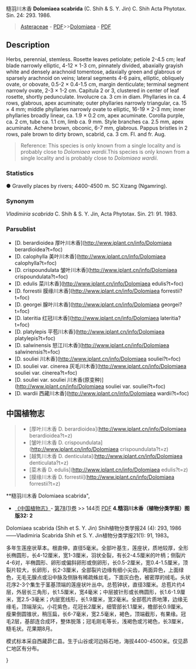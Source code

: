 糙羽川木香 **Dolomiaea scabrida** (C. Shih & S. Y. Jin) C. Shih Acta Phytotax. Sin. 24: 293. 1986.

> [Asteraceae](http://www.iplant.cn/info/Asteraceae?t=foc) - [PDF](http://www.iplant.cn/foc/pdf/Asteraceae.pdf)>>[Dolomiaea](http://www.iplant.cn/info/Dolomiaea?t=foc) - [PDF](http://www.iplant.cn/foc/pdf/Dolomiaea.pdf)

## Description

Herbs, perennial, stemless. Rosette leaves petiolate; petiole 2-4.5 cm; leaf blade narrowly elliptic, 4-12 × 1-3 cm, pinnately divided, abaxially grayish white and densely arachnoid tomentose, adaxially green and glabrous or sparsely arachnoid on veins; lateral segments 4-6 pairs, elliptic, obliquely ovate, or obovate, 0.5-2 × 0.4-1.5 cm, margin denticulate; terminal segment narrowly ovate, 2-3 × 1-2 cm. Capitula 2 or 3, clustered in center of leaf rosette, shortly pedunculate. Involucre ca. 3 cm in diam. Phyllaries in ca. 4 rows, glabrous, apex acuminate; outer phyllaries narrowly triangular, ca. 15 × 4 mm; middle phyllaries narrowly ovate to elliptic, 16-19 × 2-3 mm; inner phyllaries broadly linear, ca. 1.9 × 0.2 cm, apex acuminate. Corolla purple, ca. 2 cm, tube ca. 1.1 cm, limb ca. 9 mm. Style branches ca. 2.5 mm, apex acuminate. Achene brown, obconic, 6-7 mm, glabrous. Pappus bristles in 2 rows, pale brown to dirty brown, scabrid, ca. 3 cm. Fl. and fr. Aug.


> Reference: 
> This species is only known from a single locality and is probably close to *Dolomiaea wardii*.This species is only known from a single locality and is probably close to *Dolomiaea wardii*.

### Statistics
● Gravelly places by rivers; 4400-4500 m. SC Xizang (Ngamring).

### Synonym
*Vladimiria scabrida* C. Shih & S. Y. Jin, Acta Phytotax. Sin. 21: 91. 1983.

### Parsublist

* [D.  berardioidea  厚叶川木香](http://www.iplant.cn/info/Dolomiaea berardioidea?t=foc)
* [D.  calophylla  美叶川木香](http://www.iplant.cn/info/Dolomiaea calophylla?t=foc)
* [D.  crispoundulata  皱叶川木香](http://www.iplant.cn/info/Dolomiaea crispoundulata?t=foc)
* [D.  edulis  菜川木香](http://www.iplant.cn/info/Dolomiaea edulis?t=foc)
* [D.  forrestii  膜缘川木香](http://www.iplant.cn/info/Dolomiaea forrestii?t=foc)
* [D.  georgei  腺叶川木香](http://www.iplant.cn/info/Dolomiaea georgei?t=foc)
* [D.  lateritia  红冠川木香](http://www.iplant.cn/info/Dolomiaea lateritia?t=foc)
* [D.  platylepis  平苞川木香](http://www.iplant.cn/info/Dolomiaea platylepis?t=foc)
* [D.  salwinensis  怒江川木香](http://www.iplant.cn/info/Dolomiaea salwinensis?t=foc)
* [D.  souliei  川木香](http://www.iplant.cn/info/Dolomiaea souliei?t=foc)
* [D.  souliei var. cinerea  灰毛川木香](http://www.iplant.cn/info/Dolomiaea souliei var. cinerea?t=foc)
* [D.  souliei var. souliei  川木香(原变种)](http://www.iplant.cn/info/Dolomiaea souliei var. souliei?t=foc)
* [D.  wardii  西藏川木香](http://www.iplant.cn/info/Dolomiaea wardii?t=foc)


## 中国植物志

> * [厚叶川木香  D.  berardioidea](http://www.iplant.cn/info/Dolomiaea berardioidea?t=z)
> * [皱叶川木香  D.  crispoundulata](http://www.iplant.cn/info/Dolomiaea crispoundulata?t=z)
> * [越隽川木香  D.  denticulata](http://www.iplant.cn/info/Dolomiaea denticulata?t=z)
> * [菜木香  D.  edulis](http://www.iplant.cn/info/Dolomiaea edulis?t=z)
> * [膜缘川木香  D.  forrestii](http://www.iplant.cn/info/Dolomiaea forrestii?t=z)


**糙羽川木香 Dolomiaea scabrida",


* [《中国植物志》](http://www.iplant.cn/frps)- [第78(1)卷](http://www.iplant.cn/frps/vol/78(1)) >> 144页 [PDF](http://www.iplant.cn/frps/pdf/78(1)/144a.PDF)
**4.糙羽川木香（植物分类学报）图版32: 2**

Dolomiaea scabrida (Shih et S. Y. Jin) Shih植物分类学报24 (4): 293, 1986 ——Vladimiria Scabrida Shih et S. Y. Jin植物分类学报21(1): 91, 1983。

多年生莲座状草本。根直伸，直径5毫米。全部叶基生，莲座状，质地较厚，全形长椭圆形，长4-12厘米，宽1-3厘米，羽状全裂，有长2-4.5厘米的叶柄；侧裂片4-6对，半椭圆形、卵形或偏斜卵形或倒卵形，长0.5-2厘米，宽0.4-1.5厘米，顶裂片较大，长卵形，长2-3厘米，全部裂片边缘有细小尖齿，两面异色，上面绿色，无毛无腺点或沿中脉及侧脉有稀疏蛛丝毛，下面灰白色，被密厚的绒毛。头状花序2-3个集生于茎基顶端的莲座状叶丛中。总苞钟状，直径3厘米。总苞片约4层，外层长三角形，长1.5厘米，宽4毫米；中层披针形或长椭圆形，长1.6-1.9厘米，宽2.5-3毫米；内层宽线形，长1.9厘米，宽2毫米。全部苞片质地薄，边缘无缘毛，顶端渐尖。小花紫色，花冠长2厘米，细管部长1.1厘米，檐部长0.9厘米。瘦果倒圆锥状，稍压扁，长6-7毫米，宽2.5毫米，褐色，顶端截形，有果缘。冠毛2层，基部连合成环，整体脱落；冠毛刚毛等长，浅褐色或污褐色，长3厘米，糙毛状。花果期8月。

模式标本采自西藏昴仁县。生于山谷或河边砾石地，海拔4400-4500米。仅见昴仁地区有分布。

}